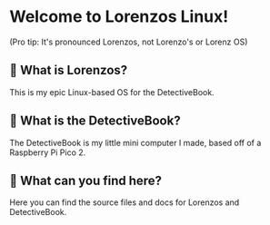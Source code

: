 # Welcome to Lorenzos Linux!
(Pro tip: It's pronounced Lorenzos, not Lorenzo's or Lorenz OS)
## 🤔 What is Lorenzos?
This is my epic Linux-based OS for the DetectiveBook.
## 💽 What is the DetectiveBook? 
The DetectiveBook is my little mini computer I made, based off of a Raspberry Pi Pico 2.
## 🔎 What can you find here?
Here you can find the source files and docs for Lorenzos and DetectiveBook.
